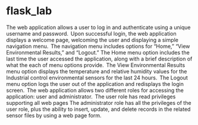 # flask_lab
The web application allows a user to log in and authenticate using a unique username and password. 
Upon successful login, the web application displays a welcome page, welcoming the user and displaying a simple navigation menu. 
The navigation menu includes options for “Home,” “View Environmental Results,” and “Logout.”
The Home menu option includes the last time the user accessed the application, along with a brief description of what the each of menu options provide. 
The View Environmental Results menu option displays the temperature and relative humidity values for the Industrial control environmental sensors for the last 24 hours. 
The Logout menu option logs the user out of the application and redisplays the login screen. 
The web application allows two different roles for accessing the application: user and administrator. 
The user role has read privileges supporting all web pages
The administrator role has all the privileges of the user role, plus the ability to insert, update, and delete records in the related sensor files by using a web page form. 